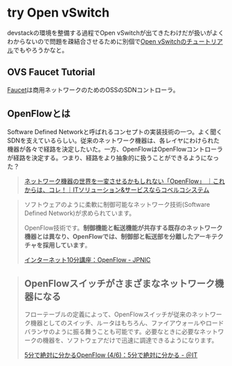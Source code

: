 # try Open vSwitch

devstackの環境を整備する過程でOpen vSwitchが出てきたわけだが扱いがよくわからないので問題を疎結合させるために別個で[Open vSwitchのチュートリアル](http://docs.openvswitch.org/en/latest/tutorials/)でもやろうかなと。

## OVS Faucet Tutorial
[Faucet](https://faucet.nz)は商用ネットワークのためのOSSのSDNコントローラ。

## OpenFlowとは

Software Defined Networkと呼ばれるコンセプトの実装技術の一つ。よく聞くSDNを支えているらしい。従来のネットワーク機器は、各レイヤにわけられた機器が各々で経路を決定したいた。一方、OpenFlowはOpenFlowコントローラが経路を決定する。つまり、経路をより抽象的に扱うことができるようになった？
> [ネットワーク機器の世界を一変させるかもしれない「OpenFlow」 ｜これからは、コレ！｜ITソリューション&サービスならコベルコシステム](http://www.kobelcosys.co.jp/column/itwords/243/)

>ソフトウェアのように柔軟に制御可能なネットワーク技術(Software Defined Network)が求められています。
>
>OpenFlow技術です。**制御機能と転送機能が共存する既存のネットワーク機器とは異なり、OpenFlowでは、制御部と転送部を分離したアーキテクチャを採用しています**。
>
>[インターネット10分講座：OpenFlow - JPNIC](https://www.nic.ad.jp/ja/newsletter/No52/0800.html)


>## OpenFlowスイッチがさまざまなネットワーク機器になる
>
>フローテーブルの定義によって、OpenFlowスイッチが従来のネットワーク機器としてのスイッチ、ルータはもちろん、ファイアウォールやロードバランサのように振る舞うことも可能です。必要なときに必要なネットワークの機器を、ソフトウェアだけで迅速に調達できるようになります。
>
>[5分で絶対に分かるOpenFlow (4/6)：5分で絶対に分かる - ＠IT](http://www.atmarkit.co.jp/ait/articles/1112/12/news117_4.html)






